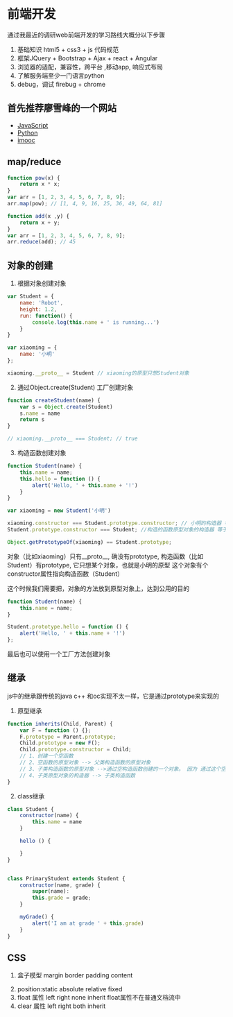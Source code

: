 # 前端开发 #
通过我最近的调研web前端开发的学习路线大概分以下步骤
1. 基础知识 html5 + css3 + js 代码规范
2. 框架JQuery + Bootstrap + Ajax + react + Angular
3. 浏览器的适配，兼容性，跨平台 ,移动app, 响应式布局
4. 了解服务端至少一门语言python
5. debug，调试 firebug + chrome


## 首先推荐廖雪峰的一个网站 ##

- [JavaScript](http://www.liaoxuefeng.com/wiki/001434446689867b27157e896e74d51a89c25cc8b43bdb3000/001434499832124d97d77b00706461f9daf1a390b75ade1000)
- [Python](http://www.liaoxuefeng.com/wiki/0014316089557264a6b348958f449949df42a6d3a2e542c000)
- [imooc](http://www.imooc.com/)

## map/reduce ##

``` javascript
function pow(x) {
    return x * x;
}
var arr = [1, 2, 3, 4, 5, 6, 7, 8, 9];
arr.map(pow); // [1, 4, 9, 16, 25, 36, 49, 64, 81]
```


<!-- [x1, x2, x3, x4].reduce(f) = f(f(f(x1, x2), x3), x4) -->

``` javascript
function add(x ,y) {
    return x + y;
}
var arr = [1, 2, 3, 4, 5, 6, 7, 8, 9];
arr.reduce(add); // 45
```

## 对象的创建 ##
1. 根据对象创建对象

```javascript
var Student = {
    name: 'Robot',
    height: 1.2,
    run: function() {
        console.log(this.name + ' is running...')
    }
}

var xiaoming = {
    name: '小明'
};

xiaoming.__proto__ = Student // xiaoming的原型只想Student对象
```

2. 通过Object.create(Student) 工厂创建对象

```javascript
function createStudent(name) {
    var s = Object.create(Student)
    s.name = name
    return s
}

// xiaoming.__proto__ === Student; // true
```

3. 构造函数创建对象

```javascript
function Student(name) {
    this.name = name;
    this.hello = function () {
        alert('Hello, ' + this.name + '!')
    }
}

var xiaoming = new Student('小明')

xiaoming.constructor === Student.prototype.constructor; // 小明的构造器 等于 构造的函数原型对象的构造器
Student.prototype.constructor === Student; //构造的函数原型对象的构造器 等于 构造函数

Object.getPrototypeOf(xiaoming) == Student.prototype;
```

对象（比如xiaoming）只有__proto__, 确没有prototype, 
构造函数（比如Student）有prototype, 它只想某个对象，也就是小明的原型
这个对象有个constructor属性指向构造函数（Student）

这个时候我们需要把，对象的方法放到原型对象上，达到公用的目的

```javascript
function Student(name) {
    this.name = name;
}

Student.prototype.hello = function () {
    alert('Hello, ' + this.name + '!')  
};
```

最后也可以使用一个工厂方法创建对象

## 继承 ##
js中的继承跟传统的java c++ 和oc实现不太一样，它是通过prototype来实现的
1. 原型继承

```javascript
function inherits(Child, Parent) {
    var F = function () {}; 
    F.prototype = Parent.prototype; 
    Child.prototype = new F(); 
    Child.prototype.constructor = Child; 
    // 1、创建一个空函数
    // 2、空函数的原型对象 --> 父类构造函数的原型对象
    // 3、子类构造函数的原型对象 -->通过空构造函数创建的一个对象。 因为 通过这个空构造函数的对象的原型对象 --> 父类构造函数的原型对象，所有继承链就ok了
    // 4、子类原型对象的构造器 --> 子类构造函数
}
```

2. class继承
```javascript
class Student {
    constructor(name) {
        this.name = name
    }

    hello () {

    }
}


class PrimaryStudent extends Student {
    constructor(name, grade) {
        super(name):
        this.grade = grade;
    }

    myGrade() {
        alert('I am at grade ' + this.grade)
    }
}
```


## CSS ##

1. 盒子模型 margin border padding content
<!-- 定位相关的  -->
2. position:static absolute relative fixed
3. float 属性 left right none inherit float属性不在普通文档流中
4. clear 属性 left right both inherit

